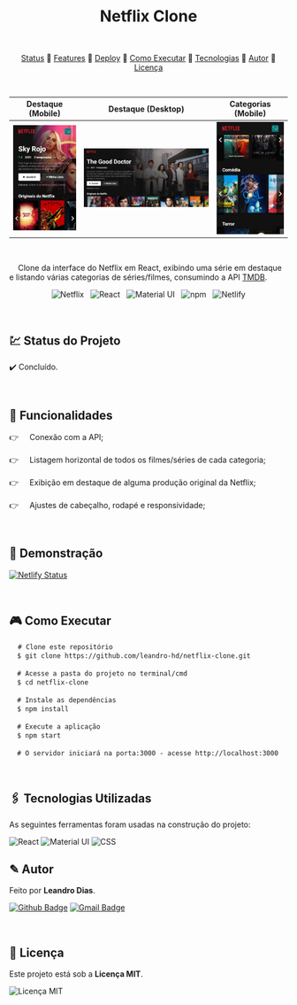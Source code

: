 <h1 align="center"> Netflix Clone </h1>

<br/>

<p align="center">
  <a href="#status">Status</a> 🎱 
  <a href="#features">Features</a> 🎱 
  <a href="#deploy">Deploy</a> 🎱 
  <a href="#execute">Como Executar</a> 🎱 
  <a href="#tecnologys">Tecnologias</a> 🎱 
  <a href="#author">Autor</a> 🎱 
  <a href="#license">Licença</a>
</p>

<br/>

Destaque (Mobile)          | Destaque (Desktop)        | Categorias (Mobile) 
:-------------------------:|:-------------------------:|:-----------------:
![Destaque Mobile](https://github.com/leandro-hd/netflix-clone/blob/master/assets/mobile/featured.JPG) | ![Destaque Desktop](https://github.com/leandro-hd/netflix-clone/blob/master/assets/desktop/featured.JPG) | ![Categorias Mobile](https://github.com/leandro-hd/netflix-clone/blob/master/assets/mobile/row.JPG)

<br/>

<p> &nbsp; &nbsp; Clone da interface do Netflix em React, exibindo uma série em destaque e listando várias categorias de séries/filmes, consumindo a API <a href="https://www.themoviedb.org/?language=pt-BR">TMDB</a>.

<br/>

<p align="center">
  <img src="https://img.shields.io/badge/Netflix-E50914?style=for-the-badge&logo=netflix&logoColor=white" alt="Netflix"/> &nbsp;
  <img src="https://img.shields.io/badge/React-20232A?style=for-the-badge&logo=react&logoColor=61DAFB" alt="React"/> &nbsp;
  <img src="https://img.shields.io/badge/Material--UI-0081CB?style=for-the-badge&logo=material-ui&logoColor=white" alt="Material UI"/> &nbsp;
  <img src="https://img.shields.io/badge/npm-CB3837?style=for-the-badge&logo=npm&logoColor=white" alt="npm"/> &nbsp;
  <img src="https://img.shields.io/badge/Netlify-00C7B7?style=for-the-badge&logo=netlify&logoColor=white" alt="Netlify"/>
<p>

<br/>

<h2 id="status"> 💹 Status do Projeto </h2>

<p> ✔️ Concluído. </p>

<br/>

<h2 id="features"> 📐 Funcionalidades </h2>

<p>
  👉 &nbsp; &nbsp; Conexão com a API; <br/> <br/>
  👉 &nbsp; &nbsp; Listagem horizontal de todos os filmes/séries de cada categoria; <br/> <br/>
  👉 &nbsp; &nbsp; Exibição em destaque de alguma produção original da Netflix; <br/> <br/>
  👉 &nbsp; &nbsp; Ajustes de cabeçalho, rodapé e responsividade;
</p>

<br/>

<h2 id="deploy"> 🚀 Demonstração </h2>

[![Netlify Status](https://api.netlify.com/api/v1/badges/4fe3d905-87b1-4873-bb73-4b3cf2cc95d4/deploy-status)](https://netflix-js.netlify.app/)

<br/>

<h2 id="execute"> 🎮 Como Executar </h2>

<pre> <code> # Clone este repositório
  $ git clone https://github.com/leandro-hd/netflix-clone.git
  
  # Acesse a pasta do projeto no terminal/cmd
  $ cd netflix-clone
  
  # Instale as dependências
  $ npm install
  
  # Execute a aplicação
  $ npm start
  
  # O servidor iniciará na porta:3000 - acesse http://localhost:3000 </code> </pre>
  
<br/>

<h2 id="tecnologys"> 🖇️ Tecnologias Utilizadas </h2>

<p> As seguintes ferramentas foram usadas na construção do projeto: </p>
<img src="https://img.shields.io/badge/React-20232A?style=for-the-badge&logo=react&logoColor=61DAFB" alt="React"/>
<img src="https://img.shields.io/badge/Material--UI-0081CB?style=for-the-badge&logo=material-ui&logoColor=white" alt="Material UI"/>
<img src="https://img.shields.io/badge/CSS3-1572B6?style=for-the-badge&logo=css3&logoColor=white" alt="CSS"/>

<br/>

<h2 id="author"> ✎ Autor </h2>

<p> Feito por <strong>Leandro Dias</strong>. </p>

[![Github Badge](https://img.shields.io/badge/-Github-000?style=for-the-badge&logo=Github&logoColor=white&link=https://github.com/leandro-hd)](https://github.com/leandro-hd) [![Gmail Badge](https://img.shields.io/badge/-Gmail-c14438?style=for-the-badge&logo=Gmail&logoColor=white&link=mailto:leandrohg2003@gmail.com)](mailto:leandrohg2003@gmail.com)

<br/>

<h2 id="license"> 📜 Licença </h2>

<p> Este projeto está sob a <strong>Licença MIT</strong>. </p>

<img src="https://img.shields.io/github/license/leandro-hd/netflix-clone?style=for-the-badge" alt="Licença MIT"/>

